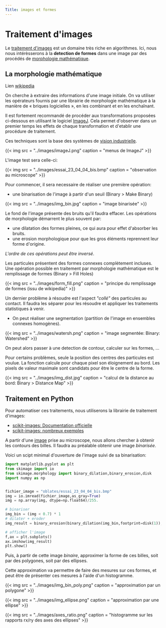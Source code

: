 ```yaml
---
Title: images et formes
---
```


# Traitement d'images
Le [traitement d'images](https://fr.wikipedia.org/wiki/Traitement_d%27images) est un domaine très riche en algorithmes. Ici, nous nous intérèsserons à la **detection de formes** dans une image par des procédés de [morphologie mathématique](https://fr.wikipedia.org/wiki/Morphologie_math%C3%A9matique).

## La morphologie mathématique
Lien [wikipedia](https://fr.wikipedia.org/wiki/Morphologie_math%C3%A9matique)

On cherche à extraire des informations d'une image initiale. On va utiliser les opérateurs fournis par une librairie de morphologie mathématique à la manière de « briques logicielles », en les combinant et en les enchaînant.

Il est fortement recommandé de procéder aux transformations proposées ci-dessous en utilisant le logiciel [ImageJ](https://imagej.net/ij/index.html). Cela permet d'observer dans un premier temps les effets de chaque transformation et d'etablir une procédure de traitement.

Ces techniques sont la base des systèmes de [vision industrielle](https://fr.wikipedia.org/wiki/Traitement_d%27images).

{{< img src = "../images/imageJ.png" caption = "menus de ImageJ" >}}

L'image test sera celle-ci:

{{< img src = "../images/essai_23_04_04_bis.bmp" caption = "observation au microscope" >}}

Pour commencer, il sera necessaire de réaliser une première opération:

* une binarisation de l'image à partir d'un seuil (Binary > Make Binary)

{{< img src = "../images/img_bin.jpg" caption = "image binarisée" >}}

Le fond de l'image présente des bruits qu'il faudra effacer. Les opérations de morphologie démarrent le plus souvent par:

* une dilatation des formes pleines, ce qui aura pour effet d'absorber les bruits.
* une erosion morphologique pour que les gros éléments reprennent leur forme d'origine.

*L'ordre de ces opérations peut être inversé*.

Les particules présentent des formes connexes complètement incluses. Une opération possible en traitement par morphologie mathématique est le remplissage de formes (Binary > Fill Holes)

{{< img src = "../images/form_fill.png" caption = "principe du remplissage de formes (issu de wikipedia)" >}}

Un dernier problème à résoudre est l'aspect *"collé"* des particules au contact. Il faudra les séparer pour les résoudre et appliquer les traitements statistiques à venir.

* On peut réaliser une segmentation (partition de l'image en ensembles connexes homogènes). 

{{< img src = "../images/watersh.png" caption = "image segmentée: Binary: Watershed" >}}

On peut alors passer à une detection de contour, calculer sur les formes, ...

Pour certains problèmes, seule la position des centres des particules est voulue. La fonction calcule pour chaque pixel son éloignement au bord. Les pixels de valeur maximale sont candidats pour être le centre de la forme.

{{< img src = "../images/img_dist.jpg" caption = "calcul de la distance au bord: Binary > Distance Map" >}}

## Traitement en Python
Pour automatiser ces traitements, nous utiliserons la librairie de traitement d'images:

* [scikit-images: Documentation officielle](https://scikit-image.org/docs/dev/user_guide/install.html)
* [scikit-images: nombreux exemples](https://scikit-image.org/docs/stable/auto_examples/)

A partir d'une [image](../images/essai_23_04_04_bis.bmp) prise au microscope, nous allons chercher à obtenir les contours des billes. Il faudra au préalable obtenir une image *binarisée*. 

Voici un scipt minimal d'ouverture de l'image suivi de sa binarisation:

```python
import matplotlib.pyplot as plt
from skimage import io
from skimage.morphology import binary_dilation,binary_erosion,disk
import numpy as np


fichier_image = "oblates/essai_23_04_04_bis.bmp"
img = io.imread(fichier_image,as_gray=True)
img = np.array(img, dtype=np.float64)/255.

# binariser
img_bin = (img < 0.7) * 1
# dilater + eroder
img_result = binary_erosion(binary_dilation(img_bin,footprint=disk(1)),footprint=disk(1))

# afficher l'image
f,ax = plt.subplots()
ax.imshow(img_result)
plt.show()

```


Puis, à partir de cette image *binaire*, approximer la forme de ces billes, soit par des polygones, soit par des ellipses. 

Cette approximation va permettre de faire des mesures sur ces formes, et peut être de présenter ces mesures à l'aide d'un histogramme.



{{< img src = "../images/img_bin_poly.png" caption = "approximation par un polygone" >}}

{{< img src = "../images/img_ellipse.png" caption = "approximation par une ellipse" >}}

{{< img src = "../images/axes_ratio.png" caption = "histogramme sur les rapports rx/ry des axes des ellipses" >}}
